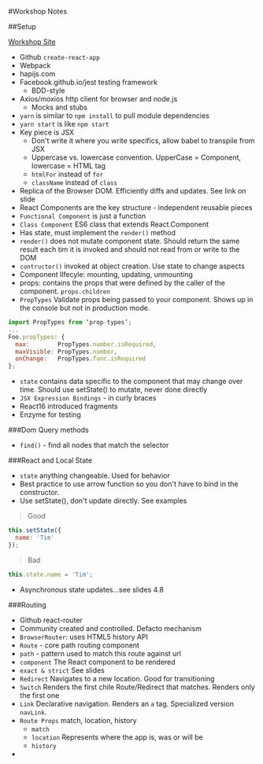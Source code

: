 #Workshop Notes

##Setup

[Workshop Site](https://react-training.objectpartners.com/)

* Github `create-react-app`
* Webpack
* hapijs.com
* Facebook.github.io/jest testing framework
    * BDD-style
* Axios/moxios http client for browser and node.js
    * Mocks and stubs
* `yarn` is similar to `npm install` to pull module dependencies
* `yarn start` is like `npm start`
* Key piece is JSX
  * Don't write it where you write specifics, allow babel to transpile from JSX
  * Uppercase vs. lowercase convention. UpperCase = Component, lowercase = HTML tag
  * `htmlFor` instead of `for`
  * `className` instead of `class`
* Replica of the Browser DOM. Efficiently diffs and updates. See link on slide
* React Components are the key structure - independent reusable pieces
* `Functional Component` is just a function
* `Class Component` ES6 class that extends React.Component
* Has state, must implement the `render()` method
* `render()` does not mutate component state. Should return the same result each tim it is invoked and should not read from or write to the DOM
* `contructor()` invoked at object creation. Use state to change aspects
* Component lIfecyle: mounting, updating, unmounting
* props: contains the props that were defined by the caller of the component. `props.children`
* `PropTypes` Validate props being passed to your component. Shows up in the console but not in production mode.
```javascript
import PropTypes from ‘prop-types’;
...
Foo.propTypes: {
  max:        PropTypes.number.isRequired,
  maxVisible: PropTypes.number,
  onChange:   PropTypes.func.isRequired
};
```
* `state` contains data specific to the component that may change over time. Should use setState() to mutate, never done directly
*  `JSX Expression Bindings` - in curly braces
* React16 introduced fragments
* Enzyme for testing

###Dom Query methods
* `find()` - find all nodes that match the selector

###React and Local State
* `state` anything changeable. Used for behavior
* Best practice to use arrow function so you don't have to bind in the constructor.
* Use setState(), don't update directly. See examples

> Good
```javascript
this.setState({
  name: 'Tim'
});
```
> Bad
```javascript
this.state.name = 'Tim';
```

* Asynchronous state updates...see slides 4.8
 

###Routing
* Github react-router
* Community created and controlled. Defacto mechanism
* `BrowserRouter`: uses HTML5 history API
* `Route` - core path routing component
* `path` - pattern used to match this route against url
* `component` The React component to be rendered
* `exact & strict` See slides
* `Redirect` Navigates to a new location. Good for transitioning
* `Switch` Renders the first chile Route/Redirect that matches. Renders only the first one
* `Link` Declarative navigation. Renders an `a` tag. Specialized version `navLink`.
* `Route Props` match, location, history
  * `match`
  * `location` Represents where the app is, was or will be
  * `history`
* 
